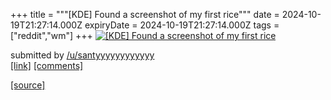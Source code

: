 +++
title = """[KDE] Found a screenshot of my first rice"""
date = 2024-10-19T21:27:14.000Z
expiryDate = 2024-10-19T21:27:14.000Z
tags = ["reddit","wm"]
+++
[![[KDE] Found a screenshot of my first rice](https://preview.redd.it/hb55shei6svd1.jpeg?width=640&crop=smart&auto=webp&s=62e6c6c0b8602864304d5249e33d979808dd6d2d "[KDE] Found a screenshot of my first rice")](https://www.reddit.com/r/unixporn/comments/1g7j4wb/kde_found_a_screenshot_of_my_first_rice/)

submitted by [/u/santyyyyyyyyyyyy](https://www.reddit.com/user/santyyyyyyyyyyyy)  
[\[link\]](https://i.redd.it/hb55shei6svd1.jpeg) [\[comments\]](https://www.reddit.com/r/unixporn/comments/1g7j4wb/kde_found_a_screenshot_of_my_first_rice/)

[[source]](https://www.reddit.com/r/unixporn/comments/1g7j4wb/kde_found_a_screenshot_of_my_first_rice/)

